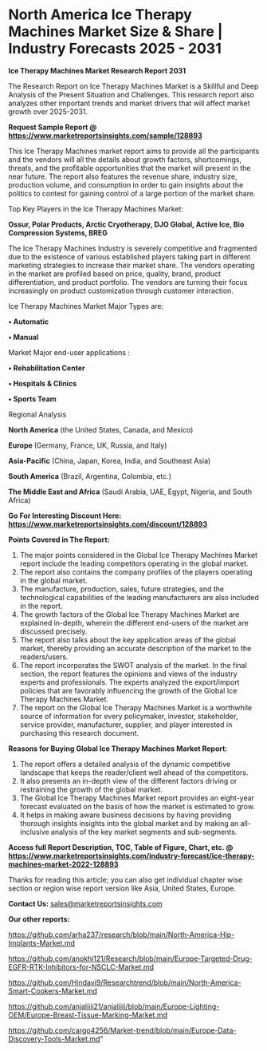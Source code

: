 # North America Ice Therapy Machines Market Size & Share | Industry Forecasts 2025 - 2031

<strong>Ice Therapy Machines Market Research Report 2031</strong>

The Research Report on Ice Therapy Machines Market is a Skillful and Deep Analysis of the Present Situation and Challenges. This research report also analyzes other important trends and market drivers that will affect market growth over 2025-2031.

<strong>Request Sample Report @ <a href=https://www.marketreportsinsights.com/sample/128893>https://www.marketreportsinsights.com/sample/128893</a></strong>

This Ice Therapy Machines market report aims to provide all the participants and the vendors will all the details about growth factors, shortcomings, threats, and the profitable opportunities that the market will present in the near future. The report also features the revenue share, industry size, production volume, and consumption in order to gain insights about the politics to contest for gaining control of a large portion of the market share.

Top Key Players in the Ice Therapy Machines Market:

<strong>Ossur, Polar Products, Arctic Cryotherapy, DJO Global, Active Ice, Bio Compression Systems, BREG</strong>

The Ice Therapy Machines Industry is severely competitive and fragmented due to the existence of various established players taking part in different marketing strategies to increase their market share. The vendors operating in the market are profiled based on price, quality, brand, product differentiation, and product portfolio. The vendors are turning their focus increasingly on product customization through customer interaction.

Ice Therapy Machines Market Major Types are:

<strong>• Automatic

• Manual</strong>

Market Major end-user applications :

<strong>• Rehabilitation Center

• Hospitals & Clinics

• Sports Team</strong>

Regional Analysis

</u><strong><b>North America</b></strong> (the United States, Canada, and Mexico)

<strong><b>Europe </b></strong>(Germany, France, UK, Russia, and Italy)

<strong><b>Asia-Pacific</b></strong> (China, Japan, Korea, India, and Southeast Asia)

<strong><b>South America</b></strong> (Brazil, Argentina, Colombia, etc.)

<strong><b>The Middle East and Africa</b></strong> (Saudi Arabia, UAE, Egypt, Nigeria, and South Africa)

<strong>Go For Interesting Discount Here: <a href=https://www.marketreportsinsights.com/discount/128893>https://www.marketreportsinsights.com/discount/128893</a></strong>

<strong>Points Covered in The Report:</strong>
<ol>
  <li>The major points considered in the Global Ice Therapy Machines Market report include the leading competitors operating in the global market.</li>
  <li>The report also contains the company profiles of the players operating in the global market.</li>
  <li>The manufacture, production, sales, future strategies, and the technological capabilities of the leading manufacturers are also included in the report.</li>
  <li>The growth factors of the Global Ice Therapy Machines Market are explained in-depth, wherein the different end-users of the market are discussed precisely.</li>
  <li>The report also talks about the key application areas of the global market, thereby providing an accurate description of the market to the readers/users.</li>
  <li>The report incorporates the SWOT analysis of the market. In the final section, the report features the opinions and views of the industry experts and professionals. The experts analyzed the export/import policies that are favorably influencing the growth of the Global Ice Therapy Machines Market.</li>
  <li>The report on the Global Ice Therapy Machines Market is a worthwhile source of information for every policymaker, investor, stakeholder, service provider, manufacturer, supplier, and player interested in purchasing this research document.</li>
</ol>
<strong>Reasons for Buying Global Ice Therapy Machines Market Report:</strong>

<ol>
  <li>The report offers a detailed analysis of the dynamic competitive landscape that keeps the reader/client well ahead of the competitors.</li>
  <li>It also presents an in-depth view of the different factors driving or restraining the growth of the global market.</li>
  <li>The Global Ice Therapy Machines Market report provides an eight-year forecast evaluated on the basis of how the market is estimated to grow.</li>
  <li>It helps in making aware business decisions by having providing thorough insights insights into the global market and by making an all-inclusive analysis of the key market segments and sub-segments.</li>
</ol>
<strong>Access full Report Description, TOC, Table of Figure, Chart, etc. @ <a href=https://www.marketreportsinsights.com/industry-forecast/ice-therapy-machines-market-2022-128893>https://www.marketreportsinsights.com/industry-forecast/ice-therapy-machines-market-2022-128893</a></strong>


Thanks for reading this article; you can also get individual chapter wise section or region wise report version like Asia, United States, Europe.

<strong>Contact Us:</strong>
sales@marketreportsinsights.com

<strong>Our other reports:</strong>

<a href=https://github.com/arha237/research/blob/main/North-America-Hip-Implants-Market.md>https://github.com/arha237/research/blob/main/North-America-Hip-Implants-Market.md</a>

<a href=https://github.com/anokhi121/Research/blob/main/Europe-Targeted-Drug-EGFR-RTK-Inhibitors-for-NSCLC-Market.md>https://github.com/anokhi121/Research/blob/main/Europe-Targeted-Drug-EGFR-RTK-Inhibitors-for-NSCLC-Market.md</a>

<a href=https://github.com/Hindavi9/Researchtrend/blob/main/North-America-Smart-Cookers-Market.md>https://github.com/Hindavi9/Researchtrend/blob/main/North-America-Smart-Cookers-Market.md</a>

<a href=https://github.com/anjaliiii21/anjaliiii/blob/main/Europe-Lighting-OEM/Europe-Breast-Tissue-Marking-Market.md>https://github.com/anjaliiii21/anjaliiii/blob/main/Europe-Lighting-OEM/Europe-Breast-Tissue-Marking-Market.md</a>

<a href=https://github.com/cargo4256/Market-trend/blob/main/Europe-Data-Discovery-Tools-Market.md>https://github.com/cargo4256/Market-trend/blob/main/Europe-Data-Discovery-Tools-Market.md</a>"

